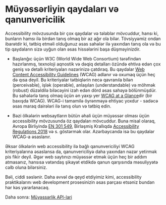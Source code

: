 # Müyəssərliyin qaydaları və qanunvericilik

Accessibility mövzusunda bir çox qaydalar və tələblər mövcuddur, hansı ki, bunların hamsı ilə birdən tanış olmaq bir az ağır ola bilər. Tövsiyyəmiz ondan ibarətdir ki, tətbiq etməli olduğunuz əsas sahələr ilə yaxından tanış ola və bu tip qaydaların sizə uyğun olan əsas hissələrini başa düşməyinizdir.

- Başlanğıc üçün W3C (World Wide Web Consortium) tərəfindən hazırlanmış, texnoloji aqnostik və dəqiq detalları özündə ehtiva edən çox geniş və detallı kriteriyaları nəzərinizə çatdıraq. Bu qaydalar [Web Content Accessibility Guidelines](https://www.w3.org/WAI/standards-guidelines/wcag/) (WCAG) adlanır və oxumaq üçün heç də qısa deyil. Bu kriteriyalar tətbiqlərin necə qavranıla bilən (perceivable), işlək (operable), anlaşılan (understandable) və möhmək (robust) düzəldilə biləcəyini izah edən dörd əsas sahəyə bölünmüşdür. Bu sahələrlə tanış olmaq üçün ən yaxşı yer [WCAG at a Glance](https://www.w3.org/WAI/standards-guidelines/wcag/glance/)dir (bir baxışda WCAG). WCAG-i tamamilə öyrənməyə ehtiyac yoxdur - sadəcə əsas maraq dairələri ilə tanış olun və tətbiq edin.

- Bəzi ölkələrin websaytların bütün əhali üçün müyəssər olması üçün accessibility mövzusunda öz qaydaları mövcuddur. Buna misal olaraq, Avropa Birliyində [EN 301 549](https://www.etsi.org/deliver/etsi_en/301500_301599/301549/02.01.02_60/en_301549v020102p.pdf), Birləşmiş Krallıqda [Accessibility Regulations 2018](https://www.legislation.gov.uk/uksi/2018/952/introduction/made) və s. göstərmək olar. Azərbaycanda isə bu qaydalar WCAG-a əsaslanır.

Əksər ölkələrin web accessibility ilə bağlı qanunvericiliyi WCAG kriteriyalarına əsaslansa da, qanunvericiliyə daha yaxından nəzər yetirmək pis fikir deyil. Əgər web saytınızı müyəssər etmək üçün heç bir addım atmasanız, hansısa vətəndaş şikayət etdikdə qanun qarşısında məsuliyyətə cəlb oluna bilərsiniz.

Bəli, ciddi səslənir. Daha əvvəl də qeyd etdiyimiz kimi, accessibility praktikalarını web development prosesinizin əsas parçası etsəniz bundan hər kəs yararlanacaq.

Daha sonra: [Müyəssərlik API-lari](muyesserlik-nedir/apilar.md)
